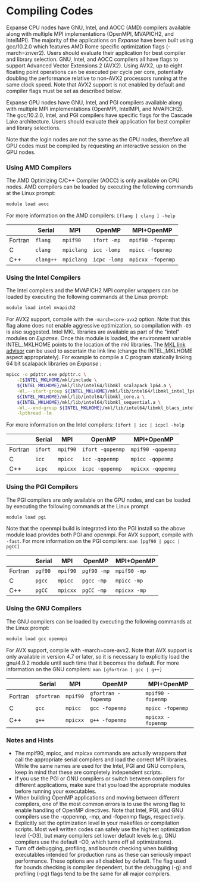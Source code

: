 # Compiling Codes

Expanse CPU nodes have GNU, Intel, and AOCC (AMD) compilers available along with multiple MPI implementations (OpenMPI, MVAPICH2, and IntelMPI). The majority of the applications on _Expanse_ have been built using gcc/10.2.0 which features AMD Rome specific optimization flags (-march=znver2). Users should evaluate their application for best compiler and library selection. GNU, Intel, and AOCC compilers all have flags to support Advanced Vector Extensions 2 (AVX2). Using AVX2, up to eight floating point operations can be executed per cycle per core, potentially doubling the performance relative to non-AVX2 processors running at the same clock speed. Note that AVX2 support is not enabled by default and compiler flags must be set as described below.

Expanse GPU nodes have GNU, Intel, and PGI compilers available along with multiple MPI implementations (OpenMPI, IntelMPI, and MVAPICH2). The gcc/10.2.0, Intel, and PGI compilers have specific flags for the Cascade Lake architecture. Users should evaluate their application for best compiler and library selections.

Note that the login nodes are not the same as the GPU nodes, therefore all GPU codes must be compiled by requesting an interactive session on the GPU nodes.

### Using AMD Compilers
The AMD Optimizing C/C++ Compiler (AOCC) is only available on CPU nodes. AMD compilers can be loaded by executing the following commands at the Linux prompt:


```bash
module load aocc
```

For more information on the AMD compilers: `[flang | clang ] -help`

| | Serial | MPI | OpenMP | MPI+OpenMP |
|---|---|---|---|---|
| Fortran | `flang` | `mpif90` | `ifort -mp` | `mpif90 -fopenmp` |
| C | `clang` | `mpiclang` | `icc -lomp` | `mpicc -fopenmp` |
| C++ | `clang++` | `mpiclang` | `icpc -lomp` | `mpicxx -fopenmp` |

### Using the Intel Compilers
The Intel compilers and the MVAPICH2 MPI compiler wrappers can be loaded by executing the following commands at the Linux prompt:


```bash
module load intel mvapich2
```

For AVX2 support, compile with the `-march=core-avx2` option. Note that this flag alone does not enable aggressive optimization, so compilation with `-O3` is also suggested.
Intel MKL libraries are available as part of the "intel" modules on _Expanse_. Once this module is loaded, the environment variable INTEL_MKLHOME points to the location of the mkl libraries. The [MKL link advisor](https://software.intel.com/en-us/articles/intel-mkl-link-line-advisor) can be used to ascertain the link line (change the INTEL_MKLHOME aspect appropriately).
For example to compile a C program statically linking 64 bit scalapack libraries on _Expanse_ :

```bash
mpicc -o pdpttr.exe pdpttr.c \
    -I$INTEL_MKLHOME/mkl/include \
    ${INTEL_MKLHOME}/mkl/lib/intel64/libmkl_scalapack_lp64.a \
    -Wl,--start-group ${INTEL_MKLHOME}/mkl/lib/intel64/libmkl_intel_lp64.a \
    ${INTEL_MKLHOME}/mkl/lib/intel64/libmkl_core.a \
    ${INTEL_MKLHOME}/mkl/lib/intel64/libmkl_sequential.a \
    -Wl,--end-group ${INTEL_MKLHOME}/mkl/lib/intel64/libmkl_blacs_intelmpi_lp64.a \
    -lpthread -lm
```
For more information on the Intel compilers: `[ifort | icc | icpc] -help`

| | Serial | MPI | OpenMP | MPI+OpenMP |
|---|---|---|---|---|
| Fortran | `ifort` | `mpif90` | `ifort -qopenmp` | `mpif90 -qopenmp` |
| C | `icc` | `mpicc` | `icc -qopenmp` | `mpicc -qopenmp` |
| C++ | `icpc` | `mpicxx` | `icpc -qopenmp` | `mpicxx -qopenmp` |

### Using the PGI Compilers
The PGI compilers are only available on the GPU nodes, and can be loaded by executing the following commands at the Linux prompt

```bash
module load pgi
```
Note that the openmpi build is integrated into the PGI install so the above module load provides both PGI and openmpi.
For AVX support, compile with `-fast`.
For more information on the PGI compilers: `man [pgf90 | pgcc | pgCC]`

| | Serial | MPI | OpenMP | MPI+OpenMP |
|---|---|---|---|---|
| Fortran | `pgf90` | `mpif90` | `pgf90 -mp` | `mpif90 -mp` |
| C | `pgcc` | `mpicc` | `pgcc -mp` | `mpicc -mp` |
| C++ | `pgCC` | `mpicxx` | `pgCC -mp` | `mpicxx -mp` |

### Using the GNU Compilers
The GNU compilers can be loaded by executing the following commands at the Linux prompt:

```bash
module load gcc openmpi
```
For AVX support, compile with -march=core-avx2. Note that AVX support is only available in version 4.7 or later, so it is necessary to explicitly load the gnu/4.9.2 module until such time that it becomes the default.
For more information on the GNU compilers: `man [gfortran | gcc | g++]`

| | Serial | MPI | OpenMP | MPI+OpenMP |
|---|---|---|---|---|
| Fortran | `gfortran` | `mpif90` | `gfortran -fopenmp` | `mpif90 -fopenmp` |
| C | `gcc` | `mpicc` | `gcc -fopenmp` | `mpicc -fopenmp` |
| C++ | `g++` | `mpicxx` | `g++ -fopenmp` | `mpicxx -fopenmp` |


### Notes and Hints
  * The mpif90, mpicc, and mpicxx commands are actually wrappers that call the appropriate serial compilers and load the correct MPI libraries. While the same names are used for the Intel, PGI and GNU compilers, keep in mind that these are completely independent scripts.
  * If you use the PGI or GNU compilers or switch between compilers for different applications, make sure that you load the appropriate modules before running your executables.
  * When building OpenMP applications and moving between different compilers, one of the most common errors is to use the wrong flag to enable handling of OpenMP directives. Note that Intel, PGI, and GNU compilers use the -qopenmp, -mp, and -fopenmp flags, respectively.
  * Explicitly set the optimization level in your makefiles or compilation scripts. Most well written codes can safely use the highest optimization level (-O3), but many compilers set lower default levels (e.g. GNU compilers use the default -O0, which turns off all optimizations).
  * Turn off debugging, profiling, and bounds checking when building executables intended for production runs as these can seriously impact performance. These options are all disabled by default. The flag used for bounds checking is compiler dependent, but the debugging (-g) and profiling (-pg) flags tend to be the same for all major compilers.